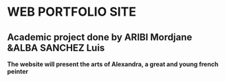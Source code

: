 # WEB PORTFOLIO SITE



## Academic project done by ARIBI Mordjane &ALBA SANCHEZ Luis



**The website will present the arts of Alexandra, a great and young french peinter**

